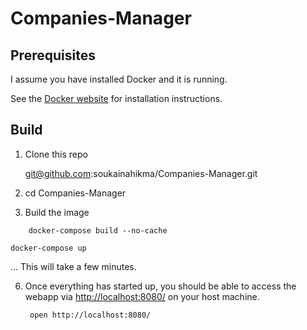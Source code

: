 # Companies-Manager

Prerequisites
-----

I assume you have installed Docker and it is running.

See the [Docker website](http://www.docker.io/gettingstarted/#h_installation) for installation instructions.

Build
-----

1. Clone this repo

    git@github.com:soukainahikma/Companies-Manager.git

3. 
    cd Companies-Manager

4. Build the image
```
    docker-compose build --no-cache
```
    docker-compose up

   ... This will take a few minutes.

6. Once everything has started up, you should be able to access the webapp via [http://localhost:8080/](http://localhost:8080/) on your host machine.

        open http://localhost:8080/
